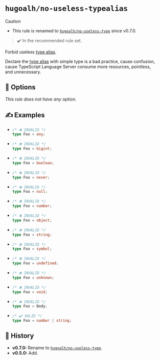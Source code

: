 # `hugoalh/no-useless-typealias`

> [!CAUTION]
> - This rule is renamed to [`hugoalh/no-useless-type`][rule-no-useless-type] since v0.7.0.

> ✔️ In the recommended rule set.

Forbid useless [type alias][typescript-typealias].

Declare the [type alias][typescript-typealias] with simple type is a bad practice, cause confusion, cause TypeScript Language Server consume more resources, pointless, and unnecessary.

## 🔧 Options

*This rule does not have any option.*

## ✍️ Examples

- ```ts
  /* ❌ INVALID */
  type Foo = any;
  ```
- ```ts
  /* ❌ INVALID */
  type Foo = bigint;
  ```
- ```ts
  /* ❌ INVALID */
  type Foo = boolean;
  ```
- ```ts
  /* ❌ INVALID */
  type Foo = never;
  ```
- ```ts
  /* ❌ INVALID */
  type Foo = null;
  ```
- ```ts
  /* ❌ INVALID */
  type Foo = number;
  ```
- ```ts
  /* ❌ INVALID */
  type Foo = object;
  ```
- ```ts
  /* ❌ INVALID */
  type Foo = string;
  ```
- ```ts
  /* ❌ INVALID */
  type Foo = symbol;
  ```
- ```ts
  /* ❌ INVALID */
  type Foo = undefined;
  ```
- ```ts
  /* ❌ INVALID */
  type Foo = unknown;
  ```
- ```ts
  /* ❌ INVALID */
  type Foo = void;
  ```
- ```ts
  /* ❌ INVALID */
  type Foo = Body;
  ```
- ```ts
  /* ✔️ VALID */
  type Foo = number | string;
  ```

## 📜 History

- **v0.7.0:** Rename to [`hugoalh/no-useless-type`][rule-no-useless-type].
- **v0.5.0:** Add.

[rule-no-useless-type]: https://github.com/hugoalh/deno-lint-rules/blob/main/docs/rules/no-useless-type.md
[typescript-typealias]: https://www.typescriptlang.org/docs/handbook/2/everyday-types.html#type-aliases
